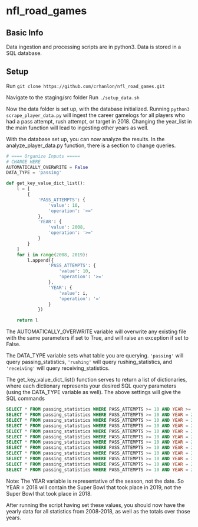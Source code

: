 # nfl_road_games

## Basic Info
Data ingestion and processing scripts are in python3.  Data is stored in a SQL database.


## Setup
Run ```git clone https://github.com/crhanlon/nfl_road_games.git```

Navigate to the staging/src folder
Run ```./setup_data.sh```

Now the data folder is set up, with the database initialized.  Running
```python3 scrape_player_data.py``` will ingest the career gamelogs for all players who had a pass attempt, rush attempt, or target in 2018.  Changing the year_list in the main function will lead to ingesting other years as well.

With the database set up, you can now analyze the results.  In the analyze_player_data.py function, there is a section to change queries.

```python
# ==== Organize Inputs =====
# CHANGE HERE
AUTOMATICALLY_OVERWRITE = False
DATA_TYPE = 'passing'

def get_key_value_dict_list():
	l = [
		{
			'PASS_ATTEMPTS': {
				'value': 10,
				'operation': '>='
			},
			'YEAR': {
				'value': 2008,
				'operation': '>='
			}
		}
	]
	for i in range(2008, 2019):
		l.append({
				'PASS_ATTEMPTS': {
					'value': 10,
					'operation': '>='
				},
				'YEAR': {
					'value': i,
					'operation': '='
				}
			})

	return l
  ```
The AUTOMATICALLY_OVERWRITE variable will overwrite any existing file with the same parameters if set to True, and will raise an exception if set to False.

The DATA_TYPE variable sets what table you are querying.  ```'passing'``` will query passing_statistics, ```'rushing'``` will query rushing_statistics, and ```'receiving'``` will query receiving_statistics.

The get_key_value_dict_list() function serves to return a list of dictionaries, where each dictionary represents your desired SQL query parameters (using the DATA_TYPE variable as well).  The above settings will give the SQL commands

```sql
SELECT * FROM passing_statistics WHERE PASS_ATTEMPTS >= 10 AND YEAR >= 2008;
SELECT * FROM passing_statistics WHERE PASS_ATTEMPTS >= 10 AND YEAR = 2008;
SELECT * FROM passing_statistics WHERE PASS_ATTEMPTS >= 10 AND YEAR = 2009;
SELECT * FROM passing_statistics WHERE PASS_ATTEMPTS >= 10 AND YEAR = 2010;
SELECT * FROM passing_statistics WHERE PASS_ATTEMPTS >= 10 AND YEAR = 2011;
SELECT * FROM passing_statistics WHERE PASS_ATTEMPTS >= 10 AND YEAR = 2012;
SELECT * FROM passing_statistics WHERE PASS_ATTEMPTS >= 10 AND YEAR = 2013;
SELECT * FROM passing_statistics WHERE PASS_ATTEMPTS >= 10 AND YEAR = 2014;
SELECT * FROM passing_statistics WHERE PASS_ATTEMPTS >= 10 AND YEAR = 2015;
SELECT * FROM passing_statistics WHERE PASS_ATTEMPTS >= 10 AND YEAR = 2016;
SELECT * FROM passing_statistics WHERE PASS_ATTEMPTS >= 10 AND YEAR = 2017;
SELECT * FROM passing_statistics WHERE PASS_ATTEMPTS >= 10 AND YEAR = 2018;
```

Note: The YEAR variable is representative of the season, not the date.  So YEAR = 2018 will contain the Super Bowl that took place in 2019, not the Super Bowl that took place in 2018.

After running the script having set these values, you should now have the yearly data for all statistics from 2008-2018, as well as the totals over those years.
